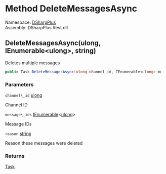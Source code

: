 # Method DeleteMessagesAsync

Namespace: [DSharpPlus](DSharpPlus.md)  
Assembly: DSharpPlus.Rest.dll

## <a id="DSharpPlus_DiscordRestClient_DeleteMessagesAsync_System_UInt64_System_Collections_Generic_IEnumerable_System_UInt64__System_String_"></a>DeleteMessagesAsync\(ulong, IEnumerable<ulong\>, string\)

Deletes multiple messages

```csharp
public Task DeleteMessagesAsync(ulong channel_id, IEnumerable<ulong> message_ids, string reason)
```

### Parameters

`channel\_id` [ulong](https://learn.microsoft.com/dotnet/api/system.uint64)

Channel ID

`message\_ids` [IEnumerable](https://learn.microsoft.com/dotnet/api/system.collections.generic.ienumerable\-1)<[ulong](https://learn.microsoft.com/dotnet/api/system.uint64)\>

Message IDs

`reason` [string](https://learn.microsoft.com/dotnet/api/system.string)

Reason these messages were deleted

### Returns

[Task](https://learn.microsoft.com/dotnet/api/system.threading.tasks.task)

